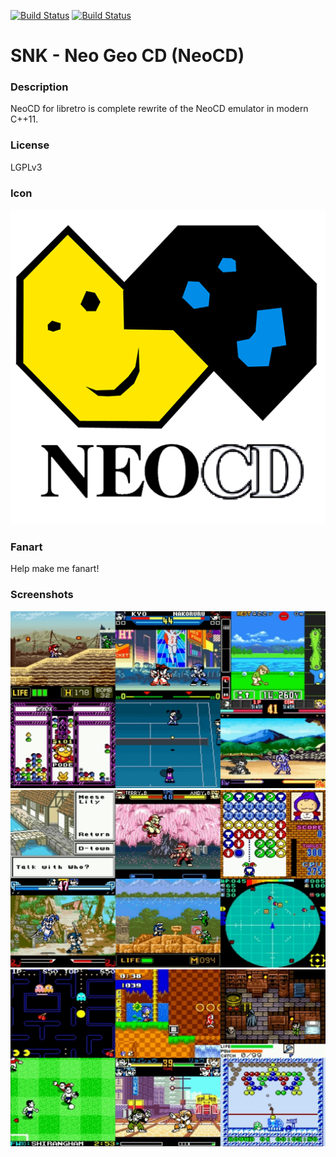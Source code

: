 [![Build Status](https://travis-ci.org/kodi-game/game.libretro.neocd.svg?branch=master)](https://travis-ci.org/kodi-game/game.libretro.neocd)
[![Build Status](https://ci.appveyor.com/api/projects/status/github/kodi-game/game.libretro.neocd?svg=true)](https://ci.appveyor.com/project/kodi-game/game-libretro-neocd)

# SNK - Neo Geo CD (NeoCD)

### Description

NeoCD for libretro is complete rewrite of the NeoCD emulator in modern C++11.

### License

LGPLv3

### Icon

![SNK - Neo Geo CD (NeoCD) icon](game.libretro.neocd/resources/icon.png)

### Fanart

Help make me fanart!

### Screenshots

![SNK - Neo Geo CD (NeoCD) screenshot](game.libretro.neocd/resources/screenshot-01.jpg)
![SNK - Neo Geo CD (NeoCD) screenshot](game.libretro.neocd/resources/screenshot-02.jpg)
![SNK - Neo Geo CD (NeoCD) screenshot](game.libretro.neocd/resources/screenshot-03.jpg)
